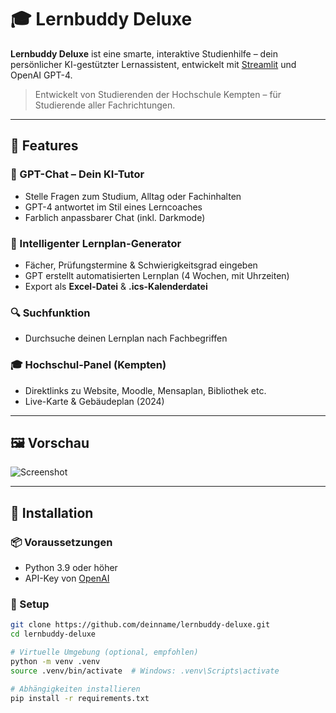 # 🎓 Lernbuddy Deluxe

**Lernbuddy Deluxe** ist eine smarte, interaktive Studienhilfe – dein persönlicher KI-gestützter Lernassistent, entwickelt mit [Streamlit](https://streamlit.io) und OpenAI GPT-4.

> Entwickelt von Studierenden der Hochschule Kempten – für Studierende aller Fachrichtungen.

---

## 🚀 Features

### 💬 GPT-Chat – Dein KI-Tutor
- Stelle Fragen zum Studium, Alltag oder Fachinhalten
- GPT-4 antwortet im Stil eines Lerncoaches
- Farblich anpassbarer Chat (inkl. Darkmode)

### 🧠 Intelligenter Lernplan-Generator
- Fächer, Prüfungstermine & Schwierigkeitsgrad eingeben
- GPT erstellt automatisierten Lernplan (4 Wochen, mit Uhrzeiten)
- Export als **Excel-Datei** & **.ics-Kalenderdatei**

### 🔍 Suchfunktion
- Durchsuche deinen Lernplan nach Fachbegriffen

### 🎓 Hochschul-Panel (Kempten)
- Direktlinks zu Website, Moodle, Mensaplan, Bibliothek etc.
- Live-Karte & Gebäudeplan (2024)

---

## 🖼️ Vorschau

![Screenshot](https://www.hs-kempten.de/fileadmin/Bildpool/Lageplaene/Lageplan_Hochschule_Kempten_2024_DE.jpg)

---

## 🧰 Installation

### 📦 Voraussetzungen
- Python 3.9 oder höher
- API-Key von [OpenAI](https://platform.openai.com/account/api-keys)

### 🔧 Setup

```bash
git clone https://github.com/deinname/lernbuddy-deluxe.git
cd lernbuddy-deluxe

# Virtuelle Umgebung (optional, empfohlen)
python -m venv .venv
source .venv/bin/activate  # Windows: .venv\Scripts\activate

# Abhängigkeiten installieren
pip install -r requirements.txt
